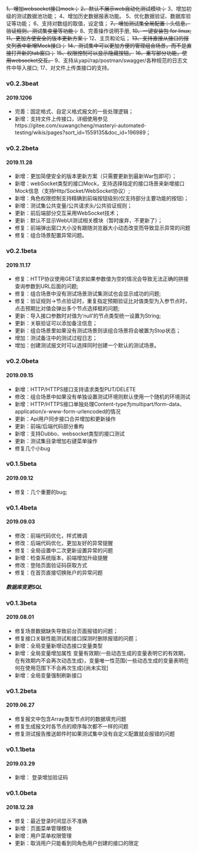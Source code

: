 ~~1、增加websocket接口mock；~~
~~2、默认不展示web自动化测试模块；~~
3、增加初级的测试数据池功能；
4、增加历史数据报表功能。
5、优化数据验证、数据库验证等功能；
6、支持对数组的取值，设定值；
~~7、增加测试集全局配置：头信息、验证规则、测试集变量等功能；~~
8、完善操作说明手册,
~~10、一键安装包 for linux;~~
~~11、更加方便安全的版本更新方案；~~
12、主页和论坛；
~~13、支持直接从接口的报文列表中新增Mock接口；~~
~~14、测试集中可以更加方便的管理组合场景，而不是直接打开新的tab窗口；~~
~~15、权限控制可以显示隐藏按钮。~~
~~16、重写部分功能，使用websocket交互。~~
9、支持从yapi/rap/postman/swagger/各种规范的日志文件中导入接口;
17、对文件上传类接口的支持。


### v0.2.3beat
#### 2019.1206
- 完善：固定格式、自定义格式报文的一些处理逻辑；
- 新增：支持文件上传接口，详细使用参见https://gitee.com/xuwangcheng/masteryi-automated-testing/wikis/pages?sort_id=1559135&doc_id=196989；


### v0.2.2beta
#### 2019.11.28
- 新增：更加简便安全的版本更新方案（只需要更新到最新War包即可）；
- 新增：webSocket类型的接口Mock，支持选择指定的接口场景来新增接口Mock信息（支持Http/Socket/WebSocket协议）;
- 新增：角色权限控制支持精确到前端按钮级别(仅支持部分主要功能的按钮)；
- 新增：测试集公共变量/公共请求头/公共验证规则；
- 更新：前后端部分交互采用WebSocket技术；
- 更新：默认不显示WebUI测试相关模块（暂时废弃，不更新了）；
- 修复：前端弹出窗口大小没有跟随浏览器大小动态改变而导致显示异常的问题
- 修复：组合场景配置异常问题。



### v0.2.1beta
#### 2019.11.17
- 修复：HTTP协议使用GET请求如果参数值为空的情况会导致无法正确的拼接查询参数到URL后面的问题;
- 修复：组合场景中没有测试场景测试集测试也会显示成功的问题;
- 修复：验证规则->节点验证时，重复指定预期验证比对值类型为入参节点时，点击预期比对值会弹出多个节点选择框的问题;
- 更新：导入接口参数时对值为‘null’的节点类型统一设置为String;
- 更新：关联验证可以添加备注信息；
- 更新：组合场景里如果没有测试场景则该组合场景将会被置为Stop状态；
- 增加：测试备注中的测试过程日志；
- 增加：创建测试报文时可以选择同时创建一个默认的测试场景。

### v0.2.0beta
#### 2019.09.15
- 新增：HTTP/HTTPS接口支持请求类型PUT/DELETE
- 修改：组合场景中如果没有单独设置测试环境则默认使用一个随机的环境测试
- 新增：HTTP/HTTPS接口单独处理Content-type为multipart/form-data、application/x-www-form-urlencoded的情况
- 更新：Api用户同步接口合并增加和更新操作
- 更新：前端/后端代码部分重构
- 新增：支持Dubbo、websocket类型的接口测试
- 更新：测试集目录增加右键菜单操作
- 修复几个小bug


### v0.1.5beta
#### 2019.09.12
- 修复：几个重要的bug;


### v0.1.4beta
#### 2019.09.03
- 修改：前端代码优化，样式微调
- 修改：后端代码优化，更加友好的异常提醒
- 修复：全局设置中二次更新设置异常的问题
- 新增：检查系统版本，前端增加升级提醒
- 修改：登陆页面验证码获取方式
- 修复：在首页直接切换账户的异常问题
##### 数据库变更SQL



### v0.1.3beta
#### 2019.08.01
- 修复场景数据缺失导致前台页面报错的问题；
- 修复接口关联性能测试和接口探测时删除报错的问题；
- 新增：全局变量新增动态接口变量类型
- 新增：全局变量增加属性 变量有效期(一些动态生成的变量表明它的有效期，在有效期内不会再次动态生成)，变量唯一性范围(一些动态生成的变量表明在何在使用范围下不会再次生成)[尚未实现]
- 新增：全局变量强制刷新接口


### v0.1.2beta
#### 2019.06.27
- 修复报文中包含Array类型节点时的数据填充问题
- 修复生成报文时各节点的顺序每次都不一样的问题
- 修复测试报告推送邮件时如果测试集中没有自定义配置就会报错的问题

### v0.1.1beta
#### 2019.03.29
- 新增： 登录增加验证码

### v0.1.0beta
#### 2018.12.28
-  修复：最近登录时间显示不准确
-  新增：页面菜单管理模块
-  新增：用户菜单权限管理
-  更新：取消用户只能看到同角色用户创建的接口的限定



